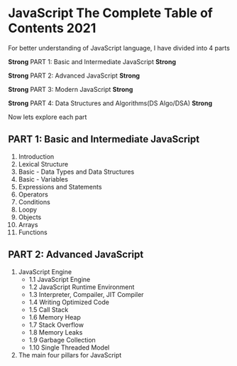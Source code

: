 # JavaScript The Complete Table of Contents 2021

For better understanding of JavaScript language, I have divided into 4 parts

**Strong** PART 1: Basic and Intermediate JavaScript **Strong**

**Strong** PART 2: Advanced JavaScript **Strong**

**Strong** PART 3: Modern JavaScript **Strong**

**Strong** PART 4: Data Structures and Algorithms(DS Algo/DSA) **Strong**

Now lets explore each part
## PART 1: Basic and Intermediate JavaScript
1. Introduction
2. Lexical Structure
3. Basic - Data Types and Data Structures
4. Basic - Variables
5. Expressions and Statements
6. Operators
7. Conditions
8. Loopy
9. Objects
10. Arrays
11. Functions

## PART 2: Advanced JavaScript
1. JavaScript Engine
   * 1.1 JavaScript Engine
   * 1.2 JavaScript Runtime Environment
   * 1.3 Interpreter, Compailer, JIT Compiler
   * 1.4 Writing Optimized Code
   * 1.5 Call Stack
   * 1.6 Memory Heap
   * 1.7 Stack Overflow
   * 1.8 Memory Leaks
   * 1.9 Garbage Collection
   * 1.10 Single Threaded Model
2. The main four pillars for JavaScript
